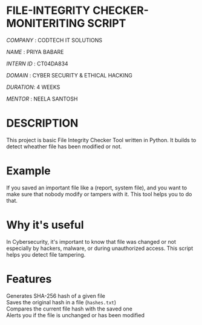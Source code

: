 # FILE-INTEGRITY CHECKER-MONITERITING SCRIPT

*COMPANY* : CODTECH IT SOLUTIONS

*NAME* : PRIYA BABARE

*INTERN ID* : CT04DA834 

*DOMAIN* : CYBER  SECURITY & ETHICAL  HACKING

*DURATION*: 4 WEEKS

*MENTOR* : NEELA SANTOSH

# DESCRIPTION

This project is basic File Integrity Checker Tool written in Python. It builds to detect wheather file has been modified or not.

# Example

If you saved an important file like a (report, system file), and you want to make sure that nobody modify or tampers with it. This tool helps you to do that.

# Why it's useful

In Cybersecurity, it's important to know that file was changed or not especially by hackers, malware, or during unauthorized access. This script helps you detect file tampering.

# Features

 Generates SHA-256 hash of a given file  
 Saves the original hash in a file (`hashes.txt`)  
 Compares the current file hash with the saved one  
 Alerts you if the file is unchanged or has been modified
